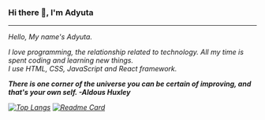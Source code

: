 ### Hi there 👋, I'm Adyuta


<hr>

<i>
Hello, My name's Adyuta.<br>

I love programming, the relationship related to technology. All my time is spent coding and learning new things. <br>
I use HTML, CSS, JavaScript and React framework.
<i>


**There is one corner of the universe you can be certain of improving, and that's your own self. -Aldous Huxley**




[![Top Langs](https://github-readme-stats.vercel.app/api/top-langs/?username=adyuta447&layout=compact&theme=cobalt)](https://github.com/adyuta447)
[![Readme Card](https://github-readme-stats.vercel.app/api/pin/?username=adyuta447&repo=MyPortfolio&theme=cobalt)](https://github.com/adyuta447/MyPortfolio)


